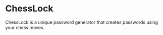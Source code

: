 # ChessLock
ChessLock is a unique password generator that creates passwords using your chess moves.

